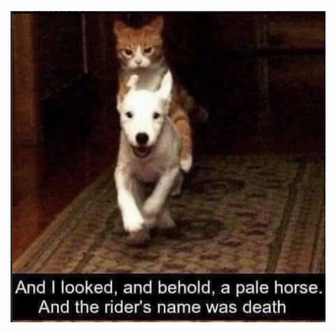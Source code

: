 ![catridingdog](https://raw.githubusercontent.com/muneer78/muneer78.github.io/master/images/catridingdog.png)



